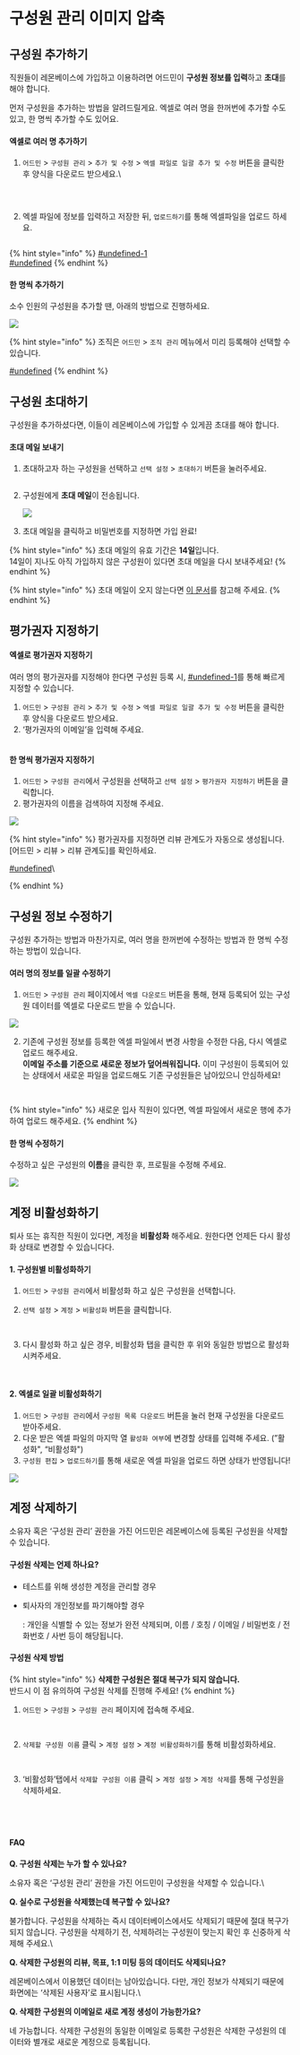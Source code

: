 # 구성원 관리 이미지 압축

## 구성원 추가하기 <a href="#add-employ" id="add-employ"></a>

직원들이 레몬베이스에 가입하고 이용하려면 어드민이 **구성원 정보를 입력**하고 **초대**를 해야 합니다.

먼저 구성원을 추가하는 방법을 알려드릴게요. 엑셀로 여러 명을 한꺼번에 추가할 수도 있고, 한 명씩 추가할 수도 있어요.

#### **엑셀로 여러 명 추가하기**

1.  `어드민` > `구성원 관리` > `추가 및 수정` > `엑셀 파일로 일괄 추가 및 수정` 버튼을 클릭한 후 양식을 다운로드 받으세요.\


    <figure><img src="../../.gitbook/assets/1.png" alt=""><figcaption></figcaption></figure>

<div>

<img src="https://s3-us-west-2.amazonaws.com/secure.notion-static.com/52c92879-dbba-4024-a35d-b2ef2018956c/Untitled.png" alt="">

 

<figure><img src="../../.gitbook/assets/2.png" alt=""><figcaption></figcaption></figure>

</div>

2.  &#x20;엑셀 파일에 정보를 입력하고 저장한 뒤, `업로드하기`를 통해 엑셀파일을 업로드 하세요.

    <figure><img src="../../.gitbook/assets/3.png" alt=""><figcaption></figcaption></figure>

{% hint style="info" %}
[#undefined-1](faq.md#undefined-1 "mention")\
[#undefined](faq.md#undefined "mention")
{% endhint %}



#### **한 명씩 추가하기**

소수 인원의 구성원을 추가할 땐, 아래의 방법으로 진행하세요.

![](../../.gitbook/assets/4.gif)

{% hint style="info" %}
조직은 `어드민` > `조직 관리` 메뉴에서 미리 등록해야 선택할 수 있습니다.

[#undefined](organizations.md#undefined "mention")
{% endhint %}



## 구성원 초대하기 <a href="#invite-employee" id="invite-employee"></a>

구성원을 추가하셨다면, 이들이 레몬베이스에 가입할 수 있게끔 초대를 해야 합니다.

#### 초대 메일 보내기

1.  초대하고자 하는 구성원을 선택하고 `선택 설정` > `초대하기` 버튼을 눌러주세요.

    <figure><img src="../../.gitbook/assets/5.gif" alt=""><figcaption></figcaption></figure>
2.  구성원에게 **초대 메일**이 전송됩니다.

    ![](../../.gitbook/assets/6.png)
3. 초대 메일을 클릭하고 비밀번호를 지정하면 가입 완료!

{% hint style="info" %}
초대 메일의 유효 기간은 **14일**입니다. \
14일이 지나도 아직 가입하지 않은 구성원이 있다면 초대 메일을 다시 보내주세요!
{% endhint %}

{% hint style="info" %}
&#x20;초대 메일이 오지 않는다면 [이 문서](https://www.notion.so/d7642736c3c04e12807653597969aa21)를 참고해 주세요.
{% endhint %}



## 평가권자 지정하기 <a href="#assign-reviewer" id="assign-reviewer"></a>

#### 엑셀로 평가권자 지정하기

여러 명의 평가권자를 지정해야 한다면 구성원 등록 시, [#undefined-1](management-1.md#undefined-1 "mention")를 통해 빠르게 지정할 수 있습니다.

1. `어드민` > `구성원 관리` > `추가 및 수정` > `엑셀 파일로 일괄 추가 및 수정` 버튼을 클릭한 후 양식을 다운로드 받으세요.
2. ‘평가권자의 이메일’을 입력해 주세요.

<figure><img src="../../.gitbook/assets/7.png" alt=""><figcaption></figcaption></figure>

#### **한 명씩 평가권자 지정하기**

1. `어드민` > `구성원 관리`에서 구성원을 선택하고  `선택 설정` > `평가권자 지정하기` 버튼을 클릭합니다.
2. 평가권자의 이름을 검색하여 지정해 주세요.

![](../../.gitbook/assets/8.gif)

{% hint style="info" %}
평가권자를 지정하면 리뷰 관계도가 자동으로 생성됩니다. \[어드민 > 리뷰 > 리뷰 관계도]를 확인하세요.

[#undefined](../reviews/organization-chart.md#undefined "mention")\

{% endhint %}



## 구성원 정보 수정하기 <a href="#edit-employee-info" id="edit-employee-info"></a>

구성원 추가하는 방법과 마찬가지로, 여러 명을 한꺼번에 수정하는 방법과 한 명씩 수정하는 방법이 있습니다.

#### **여러 명의 정보를 일괄 수정하기**

1. `어드민` > `구성원 관리` 페이지에서 `엑셀 다운로드` 버튼을 통해, 현재 등록되어 있는 구성원 데이터를 엑셀로 다운로드 받을 수 있습니다.

![](../../.gitbook/assets/9.png)

2. 기존에 구성원 정보를 등록한 엑셀 파일에서 변경 사항을 수정한 다음, 다시 엑셀로 업로드 해주세요.\
   **이메일 주소를 기준으로 새로운 정보가 덮어씌워집니다.** 이미 구성원이 등록되어 있는 상태에서 새로운 파일을 업로드해도 기존 구성원들은 남아있으니 안심하세요!

<div>

<img src="https://s3-us-west-2.amazonaws.com/secure.notion-static.com/8d12c675-d17c-4c79-96e5-275e2e87452c/Untitled.png" alt="">

 

<figure><img src="../../.gitbook/assets/구성원 정보.png" alt=""><figcaption></figcaption></figure>

</div>

{% hint style="info" %}
새로운 입사 직원이 있다면, 엑셀 파일에서 새로운 행에 추가하여 업로드 해주세요.
{% endhint %}



#### **한 명씩 수정하기**

수정하고 싶은 구성원의 **이름**을 클릭한 후, 프로필을 수정해 주세요.

![](../../.gitbook/assets/10.gif)



## 계정 비활성화하기 <a href="#deactivate-account" id="deactivate-account"></a>

퇴사 또는 휴직한 직원이 있다면, 계정을 **비활성화** 해주세요. 원한다면 언제든 다시 활성화 상태로 변경할 수 있습니다다.

#### 1. 구성원별 비활성화하기

1. `어드민` > `구성원 관리`에서 비활성화 하고 싶은 구성원을 선택합니다.
2.  `선택 설정` > `계정` > `비활성화` 버튼을 클릭합니다.

    <div>

    <img src="https://s3-us-west-2.amazonaws.com/secure.notion-static.com/245b70e2-b58d-4fe4-8921-5d69039df18a/_.gif" alt="">

     

    <figure><img src="../../.gitbook/assets/11.gif" alt=""><figcaption></figcaption></figure>

    </div>
3.  다시 활성화 하고 싶은 경우, 비활성화 탭을 클릭한 후 위와 동일한 방법으로 활성화 시켜주세요.

    <div>

    <img src="https://s3-us-west-2.amazonaws.com/secure.notion-static.com/c2b6bc8c-ed8c-4c66-9191-59f55c2091ba/_.gif" alt="">

     

    <figure><img src="../../.gitbook/assets/12.gif" alt=""><figcaption></figcaption></figure>

    </div>

#### 2. 엑셀로 일괄 비활성화하기

1. `어드민` > `구성원 관리`에서 `구성원 목록 다운로드` 버튼을 눌러 현재 구성원을 다운로드 받아주세요.
2. 다운 받은 엑셀 파일의 마지막 열 `활성화 여부`에 변경할 상태를 입력해 주세요. (”활성화", “비활성화")
3. `구성원 편집` > `업로드하기`를 통해 새로운 엑셀 파일을 업로드 하면 상태가 반영됩니다!

![](../../.gitbook/assets/13.png)



## 계정 삭제하기 <a href="#delete-account" id="delete-account"></a>

소유자 혹은 ‘구성원 관리’ 권한을 가진 어드민은 레몬베이스에 등록된 구성원을 삭제할 수 있습니다.

#### 구성원 삭제는 언제 하나요?

* 테스트를 위해 생성한 계정을 관리할 경우
*   퇴사자의 개인정보를 파기해야할 경우

    : 개인을 식별할 수 있는 정보가 완전 삭제되며, 이름 / 호칭 / 이메일 / 비밀번호 / 전화번호 / 사번 등이 해당됩니다.

#### 구성원 삭제 방법

{% hint style="info" %}
**삭제한 구성원은 절대 복구가 되지 않습니다.**\
&#x20;반드시 이 점 유의하여 구성원 삭제를 진행해 주세요!
{% endhint %}

1.  `어드민` > `구성원` > `구성원 관리` 페이지에 접속해 주세요.

    <div>

    <img src="https://s3-us-west-2.amazonaws.com/secure.notion-static.com/d599b860-1069-4c57-b423-8d9c0c3672e4/Untitled.png" alt="">

     

    <figure><img src="../../.gitbook/assets/14.png" alt=""><figcaption></figcaption></figure>

    </div>
2.  `삭제할 구성원 이름` 클릭 > `계정 설정` > `계정 비활성화하기`를 통해 비활성화하세요.

    <div>

    <img src="https://s3-us-west-2.amazonaws.com/secure.notion-static.com/d844fb28-7cb6-4458-902a-88b952604b57/Untitled.png" alt="">

     

    <figure><img src="../../.gitbook/assets/계성 비활성화하기.png" alt=""><figcaption></figcaption></figure>

    </div>
3.  ‘비활성화’탭에서 `삭제할 구성원 이름` 클릭 > `계정 설정` > `계정 삭제`를 통해 구성원을 삭제하세요.

    <div>

    <img src="https://s3-us-west-2.amazonaws.com/secure.notion-static.com/7df1ebcf-9b68-4885-957e-59a8b91ed85d/Untitled.png" alt="">

     

    <figure><img src="../../.gitbook/assets/16.png" alt=""><figcaption></figcaption></figure>

    </div>

    <div>

    <img src="https://s3-us-west-2.amazonaws.com/secure.notion-static.com/7605be43-7773-48b9-9136-c658f1de256e/Untitled.png" alt="">

     

    <figure><img src="../../.gitbook/assets/17.png" alt=""><figcaption></figcaption></figure>

    </div>

#### FAQ

**Q. 구성원 삭제는 누가 할 수 있나요?**

소유자 혹은 ‘구성원 관리’ 권한을 가진 어드민이 구성원을 삭제할 수 있습니다.\


**Q. 실수로 구성원을 삭제했는데 복구할 수 있나요?**

불가합니다. 구성원을 삭제하는 즉시 데이터베이스에서도 삭제되기 때문에 절대 복구가 되지 않습니다. 구성원을 삭제하기 전, 삭제하려는 구성원이 맞는지 확인 후 신중하게 삭제해 주세요.\


**Q. 삭제한 구성원의 리뷰, 목표, 1:1 미팅 등의 데이터도 삭제되나요?**

레몬베이스에서 이용했던 데이터는 남아있습니다. 다만, 개인 정보가 삭제되기 때문에 화면에는 ‘삭제된 사용자’로 표시됩니다.\


**Q. 삭제한 구성원의 이메일로 새로 계정 생성이 가능한가요?**

네 가능합니다. 삭제한 구성원의 동일한 이메일로 등록한 구성원은 삭제한 구성원의 데이터와 별개로 새로운 계정으로 등록됩니다.

